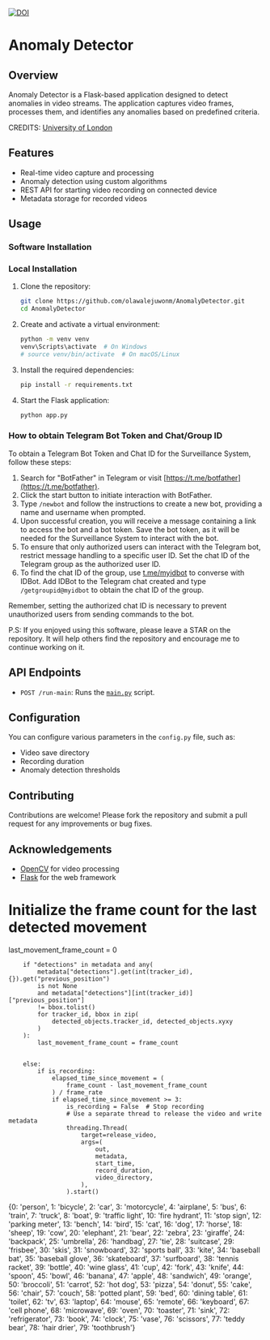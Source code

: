 [![DOI](https://zenodo.org/badge/807640991.svg)](https://zenodo.org/doi/10.5281/zenodo.13714360)

# Anomaly Detector

## Overview

Anomaly Detector is a Flask-based application designed to detect anomalies in video streams. The application captures video frames, processes them, and identifies any anomalies based on predefined criteria.

CREDITS: [University of London](https://www.london.ac.uk/study/courses/undergraduate/bsc-computer-science)

## Features

- Real-time video capture and processing
- Anomaly detection using custom algorithms
- REST API for starting video recording on connected device
- Metadata storage for recorded videos


## Usage

### Software Installation

### Local Installation

1. Clone the repository:
    ```sh
    git clone https://github.com/olawalejuwonm/AnomalyDetector.git
    cd AnomalyDetector
    ```

2. Create and activate a virtual environment:
    ```sh
    python -m venv venv
    venv\Scripts\activate  # On Windows
    # source venv/bin/activate  # On macOS/Linux
    ```

3. Install the required dependencies:
    ```sh
    pip install -r requirements.txt
    ```

4. Start the Flask application:
    ```sh
    python app.py
    ```


### How to obtain Telegram Bot Token and Chat/Group ID

To obtain a Telegram Bot Token and Chat ID for the Surveillance System, follow these steps:

1. Search for "BotFather" in Telegram or visit [https://t.me/botfather](https://t.me/botfather).
2. Click the start button to initiate interaction with BotFather.
3. Type `/newbot` and follow the instructions to create a new bot, providing a name and username when prompted.
4. Upon successful creation, you will receive a message containing a link to access the bot and a bot token. Save the bot token, as it will be needed for the Surveillance System to interact with the bot.
5. To ensure that only authorized users can interact with the Telegram bot, restrict message handling to a specific user ID. Set the chat ID of the Telegram group as the authorized user ID.
6. To find the chat ID of the group, use [t.me/myidbot](https://t.me/myidbot) to converse with IDBot. Add IDBot to the Telegram chat created and type `/getgroupid@myidbot` to obtain the chat ID of the group.



Remember, setting the authorized chat ID is necessary to prevent unauthorized users from sending commands to the bot.

P.S:  If you enjoyed using this software, please leave a STAR on the repository. It will help others find the repository and encourage me to continue working on it.
 
## API Endpoints


- `POST /run-main`: Runs the [`main.py`]("main.py") script.

## Configuration

You can configure various parameters in the `config.py` file, such as:
- Video save directory
- Recording duration
- Anomaly detection thresholds

## Contributing

Contributions are welcome! Please fork the repository and submit a pull request for any improvements or bug fixes.

<!-- ## License

This project is licensed under the MIT License. See the LICENSE file for details. -->

## Acknowledgements

- [OpenCV](https://opencv.org/) for video processing
- [Flask](https://flask.palletsprojects.com/) for the web framework


# Initialize the frame count for the last detected movement
last_movement_frame_count = 0

        if "detections" in metadata and any(
            metadata["detections"].get(int(tracker_id), {}).get("previous_position")
            is not None
            and metadata["detections"][int(tracker_id)]["previous_position"]
            != bbox.tolist()
            for tracker_id, bbox in zip(
                detected_objects.tracker_id, detected_objects.xyxy
            )
        ):
            last_movement_frame_count = frame_count


        else:
            if is_recording:
                elapsed_time_since_movement = (
                    frame_count - last_movement_frame_count
                ) / frame_rate
                if elapsed_time_since_movement >= 3:
                    is_recording = False  # Stop recording
                    # Use a separate thread to release the video and write metadata
                    threading.Thread(
                        target=release_video,
                        args=(
                            out,
                            metadata,
                            start_time,
                            record_duration,
                            video_directory,
                        ),
                    ).start()




{0: 'person', 1: 'bicycle', 2: 'car', 3: 'motorcycle', 4: 'airplane', 5: 'bus', 6: 'train', 7: 'truck', 8: 'boat', 9: 'traffic light', 10: 'fire hydrant', 11: 'stop sign', 12: 'parking meter', 13: 'bench', 14: 'bird', 15: 'cat', 16: 'dog', 17: 'horse', 18: 'sheep', 19: 'cow', 20: 'elephant', 21: 'bear', 22: 'zebra', 23: 'giraffe', 24: 'backpack', 25: 'umbrella', 26: 'handbag', 27: 'tie', 28: 'suitcase', 29: 'frisbee', 30: 'skis', 31: 'snowboard', 32: 'sports ball', 33: 'kite', 34: 'baseball bat', 35: 'baseball glove', 36: 'skateboard', 37: 'surfboard', 38: 'tennis racket', 39: 'bottle', 40: 'wine glass', 41: 'cup', 42: 'fork', 43: 'knife', 44: 'spoon', 45: 'bowl', 46: 'banana', 47: 'apple', 48: 'sandwich', 49: 'orange', 50: 'broccoli', 51: 'carrot', 52: 'hot dog', 53: 'pizza', 54: 'donut', 55: 'cake', 56: 'chair', 57: 'couch', 58: 'potted plant', 59: 'bed', 60: 'dining table', 61: 'toilet', 62: 'tv', 63: 'laptop', 64: 'mouse', 65: 'remote', 66: 'keyboard', 67: 'cell phone', 68: 'microwave', 69: 'oven', 70: 'toaster', 71: 'sink', 72: 'refrigerator', 73: 'book', 74: 'clock', 75: 'vase', 76: 'scissors', 77: 'teddy bear', 78: 'hair drier', 79: 'toothbrush'}




